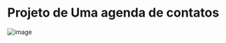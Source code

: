 # Projeto de Uma agenda de contatos

![image](https://user-images.githubusercontent.com/104292192/226647120-a27b2649-88f8-4635-ad46-1c4cb0ac6c3c.png)
